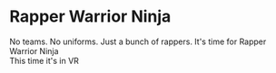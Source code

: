 # Rapper Warrior Ninja
No teams. No uniforms. Just a bunch of rappers. It's time for Rapper Warrior Ninja  
This time it's in VR
